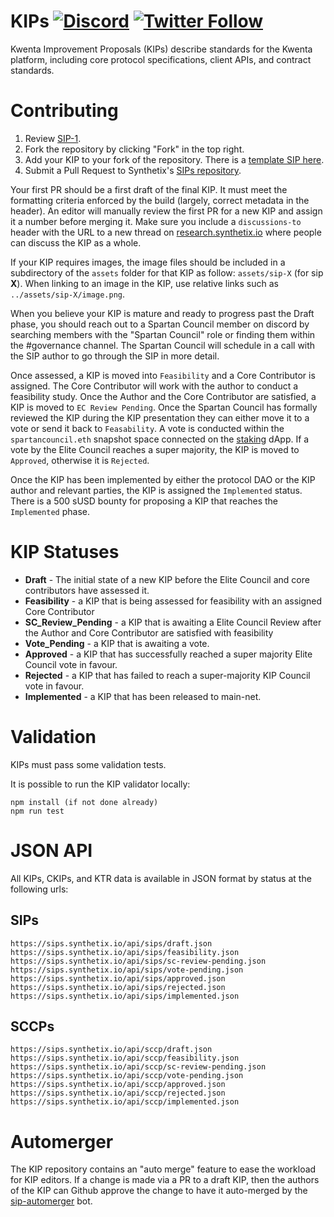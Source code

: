 # KIPs [![Discord](https://img.shields.io/discord/413890591840272394.svg?color=768AD4&label=discord&logo=https%3A%2F%2Fdiscordapp.com%2Fassets%2F8c9701b98ad4372b58f13fd9f65f966e.svg)](https://discord.gg/t7J2qAyeRT) [![Twitter Follow](https://img.shields.io/twitter/follow/kwenta_io.svg?label=synthetix_io&style=social)](https://twitter.com/kwenta_io)

Kwenta Improvement Proposals (KIPs) describe standards for the Kwenta platform, including core protocol specifications, client APIs, and contract standards.

# Contributing

1.  Review [SIP-1](sips/sip-1.md).
2.  Fork the repository by clicking "Fork" in the top right.
3.  Add your KIP to your fork of the repository. There is a [template SIP here](sip-x.md).
4.  Submit a Pull Request to Synthetix's [SIPs repository](https://github.com/synthetixio/SIPs).

Your first PR should be a first draft of the final KIP. It must meet the formatting criteria enforced by the build (largely, correct metadata in the header). An editor will manually review the first PR for a new KIP and assign it a number before merging it. Make sure you include a `discussions-to` header with the URL to a new thread on [research.synthetix.io](https://research.synthetix.io) where people can discuss the KIP as a whole.

If your KIP requires images, the image files should be included in a subdirectory of the `assets` folder for that KIP as follow: `assets/sip-X` (for sip **X**). When linking to an image in the KIP, use relative links such as `../assets/sip-X/image.png`.

When you believe your KIP is mature and ready to progress past the Draft phase, you should reach out to a Spartan Council member on discord by searching members with the "Spartan Council" role or finding them within the #governance channel. The Spartan Council will schedule in a call with the SIP author to go through the SIP in more detail.

Once assessed, a KIP is moved into `Feasibility` and a Core Contributor is assigned. The Core Contributor will work with the author to conduct a feasibility study. Once the Author and the Core Contributor are satisfied, a KIP is moved to `EC Review Pending`. Once the Spartan Council has formally reviewed the KIP during the KIP presentation they can either move it to a vote or send it back to `Feasability`. A vote is conducted within the `spartancouncil.eth` snapshot space connected on the [staking](https://staking.synthetix.io/) dApp. If a vote by the Elite Council reaches a super majority, the KIP is moved to `Approved`, otherwise it is `Rejected`.

Once the KIP has been implemented by either the protocol DAO or the KIP author and relevant parties, the KIP is assigned the `Implemented` status. There is a 500 sUSD bounty for proposing a KIP that reaches the `Implemented` phase.

# KIP Statuses

- **Draft** - The initial state of a new KIP before the Elite Council and core contributors have assessed it.
- **Feasibility** - a KIP that is being assessed for feasibility with an assigned Core Contributor
- **SC_Review_Pending** - a KIP that is awaiting a Elite Council Review after the Author and Core Contributor are satisfied with feasibility
- **Vote_Pending** - a KIP that is awaiting a vote.
- **Approved** - a KIP that has successfully reached a super majority Elite Council vote in favour.
- **Rejected** - a KIP that has failed to reach a super-majority KIP Council vote in favour.
- **Implemented** - a KIP that has been released to main-net.

# Validation

KIPs must pass some validation tests.

It is possible to run the KIP validator locally:

```
npm install (if not done already)
npm run test
```

# JSON API

All KIPs, CKIPs, and KTR data is available in JSON format by status at the following urls:

## SIPs

```
https://sips.synthetix.io/api/sips/draft.json
https://sips.synthetix.io/api/sips/feasibility.json
https://sips.synthetix.io/api/sips/sc-review-pending.json
https://sips.synthetix.io/api/sips/vote-pending.json
https://sips.synthetix.io/api/sips/approved.json
https://sips.synthetix.io/api/sips/rejected.json
https://sips.synthetix.io/api/sips/implemented.json
```

## SCCPs

```
https://sips.synthetix.io/api/sccp/draft.json
https://sips.synthetix.io/api/sccp/feasibility.json
https://sips.synthetix.io/api/sccp/sc-review-pending.json
https://sips.synthetix.io/api/sccp/vote-pending.json
https://sips.synthetix.io/api/sccp/approved.json
https://sips.synthetix.io/api/sccp/rejected.json
https://sips.synthetix.io/api/sccp/implemented.json
```

# Automerger

The KIP repository contains an "auto merge" feature to ease the workload for KIP editors. If a change is made via a PR to a draft KIP, then the authors of the KIP can Github approve the change to have it auto-merged by the [sip-automerger](https://github.com/bakaoh/sip_automerger) bot.

